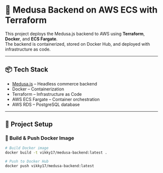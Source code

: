 # 🛒 Medusa Backend on AWS ECS with Terraform

This project deploys the Medusa.js backend to AWS using **Terraform**, **Docker**, and **ECS Fargate**.  
The backend is containerized, stored on Docker Hub, and deployed with infrastructure as code.

---

## 📦 Tech Stack

- [Medusa.js](https://docs.medusajs.com/) – Headless commerce backend
- Docker – Containerization
- Terraform – Infrastructure as Code
- AWS ECS Fargate – Container orchestration
- AWS RDS – PostgreSQL database

---

## 🚀 Project Setup

### 🐳 Build & Push Docker Image

```bash
# Build Docker image
docker build -t vikky17/medusa-backend:latest .

# Push to Docker Hub
docker push vikky17/medusa-backend:latest
